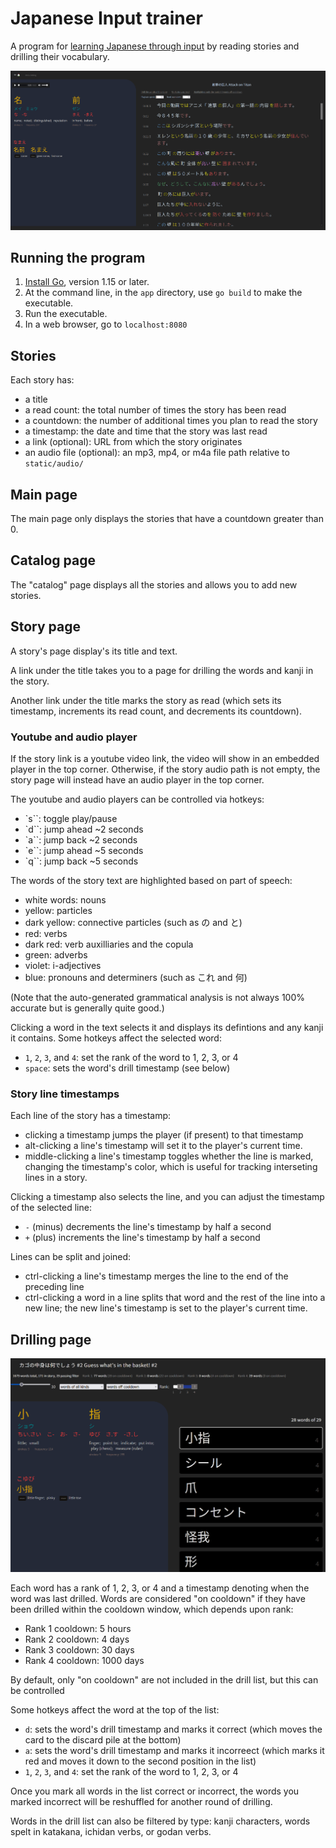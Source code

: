 # Japanese Input trainer

A program for [learning Japanese through input](input.md) by reading stories and drilling their vocabulary.

![](./images/story.png)


## Running the program

1. [Install Go](https://go.dev/doc/install), version 1.15 or later.
1. At the command line, in the `app` directory, use `go build` to make the executable.
1. Run the executable.
1. In a web browser, go to `localhost:8080`

## Stories

Each story has:

- a title
- a read count: the total number of times the story has been read
- a countdown: the number of additional times you plan to read the story
- a timestamp: the date and time that the story was last read
- a link (optional): URL from which the story originates
- an audio file (optional): an mp3, mp4, or m4a file path relative to `static/audio/`

## Main page

The main page only displays the stories that have a countdown greater than 0. 

## Catalog page

The "catalog" page displays all the stories and allows you to add new stories.

## Story page

A story's page display's its title and text. 

A link under the title takes you to a page for drilling the words and kanji in the story.

Another link under the title marks the story as read (which sets its timestamp, increments its read count, and decrements its countdown).

### Youtube and audio player

If the story link is a youtube video link, the video will show in an embedded player in the top corner.
Otherwise, if the story audio path is not empty, the story page will instead have an audio player in the top corner.

The youtube and audio players can be controlled via hotkeys:

- `s``: toggle play/pause
- `d``: jump ahead ~2 seconds
- `a``: jump back ~2 seconds
- `e``: jump ahead ~5 seconds
- `q``: jump back ~5 seconds

The words of the story text are highlighted based on part of speech:

- white words: nouns
- yellow: particles
- dark yellow: connective particles (such as の and と)
- red: verbs
- dark red: verb auxilliaries and the copula
- green: adverbs
- violet: i-adjectives
- blue: pronouns and determiners (such as これ and 何)

(Note that the auto-generated grammatical analysis is not always 100% accurate but is generally quite good.)

Clicking a word in the text selects it and displays its defintions and any kanji it contains. Some hotkeys affect the selected word:

- `1`, `2`, `3`, and `4`: set the rank of the word to 1, 2, 3, or 4 
- `space`: sets the word's drill timestamp (see below)

### Story line timestamps

Each line of the story has a timestamp:

- clicking a timestamp jumps the player (if present) to that timestamp
- alt-clicking a line's timestamp will set it to the player's current time.
- middle-clicking a line's timestamp toggles whether the line is marked, changing the timestamp's color, which is useful for tracking interseting lines in a story.

Clicking a timestamp also selects the line, and you can adjust the timestamp of the selected line:

- `-` (minus) decrements the line's timestamp by half a second
- `+` (plus) increments the line's timestamp by half a second

Lines can be split and joined:

- ctrl-clicking a line's timestamp merges the line to the end of the preceding line
- ctrl-clicking a word in a line splits that word and the rest of the line into a new line; the new line's timestamp is set to the player's current time.

## Drilling page

![](./images/drill.png)

Each word has a rank of 1, 2, 3, or 4 and a timestamp denoting when the word was last drilled. Words are considered "on cooldown" if they have been drilled within the cooldown window, which depends upon rank:

- Rank 1 cooldown: 5 hours
- Rank 2 cooldown: 4 days
- Rank 3 cooldown: 30 days
- Rank 4 cooldown: 1000 days

By default, only "on cooldown" are not included in the drill list, but this can be controlled 

Some hotkeys affect the word at the top of the list:

- `d`: sets the word's drill timestamp and marks it correct (which moves the card to the discard pile at the bottom)
- `a`: sets the word's drill timestamp and marks it incorreect (which marks it red and moves it down to the second position in the list)
- `1`, `2`, `3`, and `4`: set the rank of the word to 1, 2, 3, or 4 

Once you mark all words in the list correct or incorrect, the words you marked incorrect will be reshuffled for another round of drilling.



Words in the drill list can also be filtered by type: kanji characters, words spelt in katakana, ichidan verbs, or godan verbs.